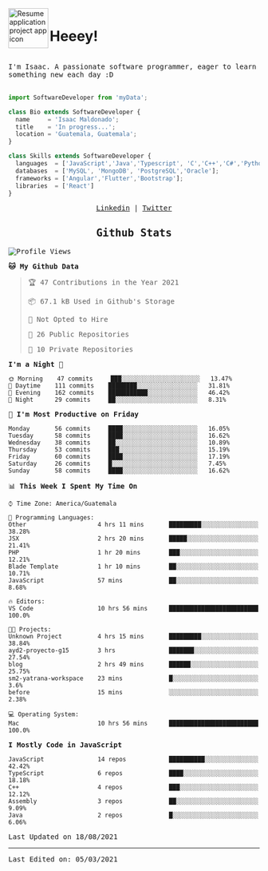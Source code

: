 <img align="left" width="80" height="80" src="https://raw.githubusercontent.com/sidbelbase/sidbelbase/master/wave.gif" alt="Resume application project app icon">

# Heeey!
 
</br>
 
<samp>
I'm Isaac. A passionate software programmer, eager to learn something new each day :D
</samp>
</br></br>



```js
import SoftwareDeveloper from 'myData';

class Bio extends SoftwareDeveloper {
  name     = 'Isaac Maldonado';
  title    = 'In progress...';
  location = 'Guatemala, Guatemala';
}

class Skills extends SoftwareDeveloper {
  languages  = ['JavaScript','Java','Typescript', 'C','C++','C#','Python','Assembly','Dart','Go'];
  databases  = ['MySQL', 'MongoDB', 'PostgreSQL','Oracle'];
  frameworks = ['Angular','Flutter','Bootstrap'];
  libraries  = ['React']
}
```

</p>
<samp>
<p align="center">
<a href="www.linkedin.com/in/isaac-maldonado-4745b2194">Linkedin</a> | <a href="https://twitter.com/Anaklusmos99">Twitter</a>
</p>

<h2 align="center"><samp>Github Stats</samp></h2>

<!--START_SECTION:waka-->
![Profile Views](http://img.shields.io/badge/Profile%20Views-0-blue)

**🐱 My Github Data** 

> 🏆 47 Contributions in the Year 2021
 > 
> 📦 67.1 kB Used in Github's Storage 
 > 
> 🚫 Not Opted to Hire
 > 
> 📜 26 Public Repositories 
 > 
> 🔑 10 Private Repositories  
 > 
**I'm a Night 🦉** 

```text
🌞 Morning    47 commits     ███░░░░░░░░░░░░░░░░░░░░░░   13.47% 
🌆 Daytime    111 commits    ████████░░░░░░░░░░░░░░░░░   31.81% 
🌃 Evening    162 commits    ███████████░░░░░░░░░░░░░░   46.42% 
🌙 Night      29 commits     ██░░░░░░░░░░░░░░░░░░░░░░░   8.31%

```
📅 **I'm Most Productive on Friday** 

```text
Monday       56 commits     ████░░░░░░░░░░░░░░░░░░░░░   16.05% 
Tuesday      58 commits     ████░░░░░░░░░░░░░░░░░░░░░   16.62% 
Wednesday    38 commits     ██░░░░░░░░░░░░░░░░░░░░░░░   10.89% 
Thursday     53 commits     ███░░░░░░░░░░░░░░░░░░░░░░   15.19% 
Friday       60 commits     ████░░░░░░░░░░░░░░░░░░░░░   17.19% 
Saturday     26 commits     █░░░░░░░░░░░░░░░░░░░░░░░░   7.45% 
Sunday       58 commits     ████░░░░░░░░░░░░░░░░░░░░░   16.62%

```


📊 **This Week I Spent My Time On** 

```text
⌚︎ Time Zone: America/Guatemala

💬 Programming Languages: 
Other                    4 hrs 11 mins       █████████░░░░░░░░░░░░░░░░   38.28% 
JSX                      2 hrs 20 mins       █████░░░░░░░░░░░░░░░░░░░░   21.41% 
PHP                      1 hr 20 mins        ███░░░░░░░░░░░░░░░░░░░░░░   12.21% 
Blade Template           1 hr 10 mins        ██░░░░░░░░░░░░░░░░░░░░░░░   10.71% 
JavaScript               57 mins             ██░░░░░░░░░░░░░░░░░░░░░░░   8.68%

🔥 Editors: 
VS Code                  10 hrs 56 mins      █████████████████████████   100.0%

🐱‍💻 Projects: 
Unknown Project          4 hrs 15 mins       █████████░░░░░░░░░░░░░░░░   38.84% 
ayd2-proyecto-g15        3 hrs               ███████░░░░░░░░░░░░░░░░░░   27.54% 
blog                     2 hrs 49 mins       ██████░░░░░░░░░░░░░░░░░░░   25.75% 
sm2-yatrana-workspace    23 mins             █░░░░░░░░░░░░░░░░░░░░░░░░   3.6% 
before                   15 mins             ░░░░░░░░░░░░░░░░░░░░░░░░░   2.38%

💻 Operating System: 
Mac                      10 hrs 56 mins      █████████████████████████   100.0%

```

**I Mostly Code in JavaScript** 

```text
JavaScript               14 repos            ██████████░░░░░░░░░░░░░░░   42.42% 
TypeScript               6 repos             ████░░░░░░░░░░░░░░░░░░░░░   18.18% 
C++                      4 repos             ███░░░░░░░░░░░░░░░░░░░░░░   12.12% 
Assembly                 3 repos             ██░░░░░░░░░░░░░░░░░░░░░░░   9.09% 
Java                     2 repos             █░░░░░░░░░░░░░░░░░░░░░░░░   6.06%

```



 Last Updated on 18/08/2021
<!--END_SECTION:waka-->

------

Last Edited on: 05/03/2021

